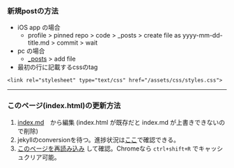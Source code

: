 <link rel="stylesheet" type="text/css" href="/assets/css/styles.css">

### 新規postの方法
* iOS app の場合
  * profile > pinned repo > code > _posts > create file as yyyy-mm-dd-title.md > commit > wait
* pc の場合
  * [_posts](https://github.com/jamad/jamad.github.io/tree/master/_posts) > add file
* 最初の行に記載するcssのtag
```
<link rel="stylesheet" type="text/css" href="/assets/css/styles.css">
```

---

### このページ(index.html)の更新方法 
1. [index.md](https://github.com/jamad/jamad.github.io/edit/master/index.md)　から編集 (index.html が既存だと index.md が上書きできないので削除)
1. jekyllのconversionを待つ。進捗状況は[ここ](https://github.com/jamad/jamad.github.io/actions)で確認できる。
1. [このページを再読み込み](https://jamad.github.io/) して確認。Chromeなら `ctrl+shift+R` でキャッシュクリア可能。

